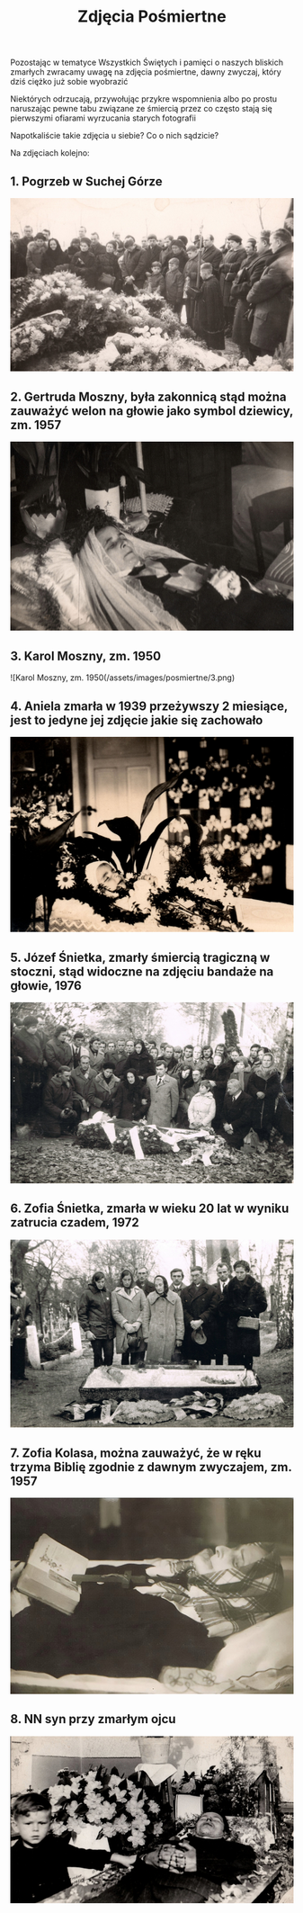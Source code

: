 ﻿---
layout: post
title:  "Zdjęcia Pośmiertne"
categories: [ Archiwizacja ]
image: assets/images/posmiertne.jpg
---

Pozostając w tematyce Wszystkich Świętych i pamięci o naszych bliskich zmarłych zwracamy uwagę na zdjęcia pośmiertne, dawny zwyczaj, który dziś ciężko już sobie wyobrazić

Niektórych odrzucają, przywołując przykre wspomnienia albo po prostu naruszając pewne tabu związane ze śmiercią przez co często stają się pierwszymi ofiarami wyrzucania starych fotografii

Napotkaliście takie zdjęcia u siebie? Co o nich sądzicie?

Na zdjęciach kolejno:

## 1. Pogrzeb w Suchej Górze
![Pogrzeb w Suchej Górze](/assets/images/posmiertne/1.png)
## 2. Gertruda Moszny, była zakonnicą stąd można zauważyć welon na głowie jako symbol dziewicy, zm. 1957
![Gertruda Moszny](/assets/images/posmiertne/2.png)
## 3. Karol Moszny, zm. 1950
![Karol Moszny, zm. 1950(/assets/images/posmiertne/3.png)
## 4. Aniela zmarła w 1939 przeżywszy 2 miesiące, jest to jedyne jej zdjęcie jakie się zachowało
![ Aniela zmarła w 1939](/assets/images/posmiertne/4.png)
## 5. Józef Śnietka, zmarły śmiercią tragiczną w stoczni, stąd widoczne na zdjęciu bandaże na głowie, 1976
![Józef Śnietka](/assets/images/posmiertne/5.png)
## 6. Zofia Śnietka, zmarła w wieku 20 lat w wyniku zatrucia czadem, 1972
![Zofia Śnietka](/assets/images/posmiertne/6.png)
## 7. Zofia Kolasa, można zauważyć, że w ręku trzyma Biblię zgodnie z dawnym zwyczajem, zm. 1957
![Zofia Kolasa](/assets/images/posmiertne/7.png)
## 8. NN syn przy zmarłym ojcu
![NN syn przy zmarłym ojcu](/assets/images/posmiertne/8.png)
